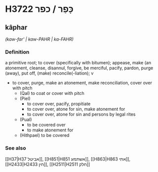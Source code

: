 # H3722 כָּפַר / כפר

## kâphar

_(kaw-far' | kaw-PAHR | ka-FAHR)_

### Definition

a primitive root; to cover (specifically with bitumen); appease, make (an atonement, cleanse, disannul, forgive, be merciful, pacify, pardon, purge (away), put off, (make) reconcile(-liation); v

- to cover, purge, make an atonement, make reconciliation, cover over with pitch
  - (Qal) to coat or cover with pitch
  - (Piel)
    - to cover over, pacify, propitiate
    - to cover over, atone for sin, make atonement for
    - to cover over, atone for sin and persons by legal rites
  - (Pual)
    - to be covered over
    - to make atonement for
  - (Hithpael) to be covered

### See also

[[H37|H37 אביטל]], [[H851|H851 אשתמע]], [[H863|H863 אתי]], [[H2433|H2433 חין]], [[H2511|H2511 חלק]]
